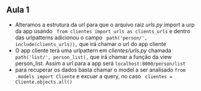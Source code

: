 ## Aula 1
 - Alteramos a estrutura da url para que o arquivo raiz _urls.py_ import a urp da app usando ```
from clientes import urls as clients_urls``` e dentro das urlpatterns adicionou o campo ``` path('person/', include(clients_urls)),``` que irá chamar o url do app cliente
 - O app cliente terá uma urlpattern em _clientes/urls.py_ chamada ```path('list/', person_list),``` que irá chamar a função da view person_list. Assim a url para a app será ```localhost:8000/person/list```
 - para recuperar os dados basta chamar o model a ser analisado  ```from .models import Cliente``` e excuar a query, no caso ```
    clientes = Cliente.objects.all()```
    
